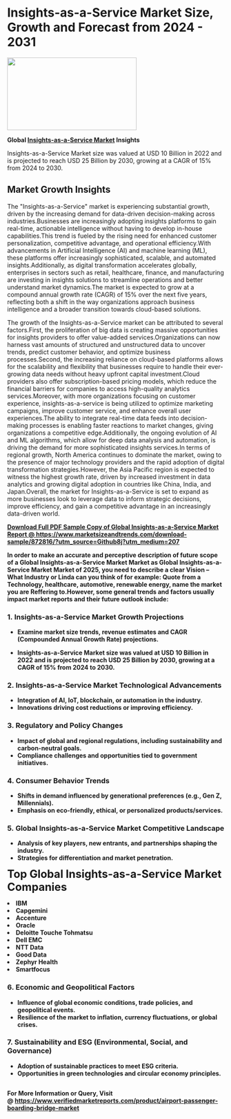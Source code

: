 <H1>Insights-as-a-Service Market Size, Growth and Forecast from 2024 - 2031</H1><img class="aligncenter size-medium wp-image-584254" src="https://thirdeyenews.in/wp-content/uploads/2024/09/Global-Market-Research-300x168.jpeg" alt="" width="300" height="168" /><p><strong>Global&nbsp;<a href="https://www.marketsizeandtrends.com/download-sample/872816/?utm_source=Github8j?utm_medium=207">Insights-as-a-Service Market</a> Insights</strong></p><p>Insights-as-a-Service Market size was valued at USD 10 Billion in 2022 and is projected to reach USD 25 Billion by 2030, growing at a CAGR of 15% from 2024 to 2030.</p><p><h2>Market Growth Insights</h2> <p>The "Insights-as-a-Service" market is experiencing substantial growth, driven by the increasing demand for data-driven decision-making across industries.Businesses are increasingly adopting insights platforms to gain real-time, actionable intelligence without having to develop in-house capabilities.This trend is fueled by the rising need for enhanced customer personalization, competitive advantage, and operational efficiency.With advancements in Artificial Intelligence (AI) and machine learning (ML), these platforms offer increasingly sophisticated, scalable, and automated insights.Additionally, as digital transformation accelerates globally, enterprises in sectors such as retail, healthcare, finance, and manufacturing are investing in insights solutions to streamline operations and better understand market dynamics.The market is expected to grow at a compound annual growth rate (CAGR) of 15% over the next five years, reflecting both a shift in the way organizations approach business intelligence and a broader transition towards cloud-based solutions.</p> <p><strong><a href="#"></a></strong></p> <p>The growth of the Insights-as-a-Service market can be attributed to several factors.First, the proliferation of big data is creating massive opportunities for insights providers to offer value-added services.Organizations can now harness vast amounts of structured and unstructured data to uncover trends, predict customer behavior, and optimize business processes.Second, the increasing reliance on cloud-based platforms allows for the scalability and flexibility that businesses require to handle their ever-growing data needs without heavy upfront capital investment.Cloud providers also offer subscription-based pricing models, which reduce the financial barriers for companies to access high-quality analytics services.Moreover, with more organizations focusing on customer experience, insights-as-a-service is being utilized to optimize marketing campaigns, improve customer service, and enhance overall user experiences.The ability to integrate real-time data feeds into decision-making processes is enabling faster reactions to market changes, giving organizations a competitive edge.Additionally, the ongoing evolution of AI and ML algorithms, which allow for deep data analysis and automation, is driving the demand for more sophisticated insights services.In terms of regional growth, North America continues to dominate the market, owing to the presence of major technology providers and the rapid adoption of digital transformation strategies.However, the Asia Pacific region is expected to witness the highest growth rate, driven by increased investment in data analytics and growing digital adoption in countries like China, India, and Japan.Overall, the market for Insights-as-a-Service is set to expand as more businesses look to leverage data to inform strategic decisions, improve efficiency, and gain a competitive advantage in an increasingly data-driven world.</p> <p><strong><a href="#"></p><p><span class=""><strong>Download Full PDF Sample Copy of Global Insights-as-a-Service Market Report</strong> @ <a href="https://www.marketsizeandtrends.com/download-sample/872816/?utm_source=Github8j?utm_medium=207" target="_blank">https://www.marketsizeandtrends.com/download-sample/872816/?utm_source=Github8j?utm_medium=207</a></span></p><p>In order to make an accurate and perceptive description of future scope of a Global&nbsp;Insights-as-a-Service Market Market as Global&nbsp;Insights-as-a-Service Market Market of 2025, you need to describe a clear Vision &ndash; What Industry or Linda can you think of for example: Quote from a Technology, healthcare, automotive, renewable energy, name the market you are Reffering to.However, some general trends and factors usually impact market reports and their future outlook include:</p><h3>1.&nbsp;<strong>Insights-as-a-Service Market Growth Projections</strong></h3><ul><li>Examine market size trends, revenue estimates and CAGR (Compounded Annual Growth Rate) projections.</li><li><p>Insights-as-a-Service Market size was valued at USD 10 Billion in 2022 and is projected to reach USD 25 Billion by 2030, growing at a CAGR of 15% from 2024 to 2030.</p></li></ul><h3>2.&nbsp;<strong>Insights-as-a-Service Market Technological Advancements</strong></h3><ul><li>Integration of AI, IoT, blockchain, or automation in the industry.</li><li>Innovations driving cost reductions or improving efficiency.</li></ul><h3>3.&nbsp;<strong>Regulatory and Policy Changes</strong></h3><ul><li>Impact of global and regional regulations, including sustainability and carbon-neutral goals.</li><li>Compliance challenges and opportunities tied to government initiatives.</li></ul><h3>4.&nbsp;<strong>Consumer Behavior Trends</strong></h3><ul><li>Shifts in demand influenced by generational preferences (e.g., Gen Z, Millennials).</li><li>Emphasis on eco-friendly, ethical, or personalized products/services.</li></ul><h3>5.&nbsp;<strong>Global Insights-as-a-Service Market Competitive Landscape</strong></h3><ul><li>Analysis of key players, new entrants, and partnerships shaping the industry.</li><li>Strategies for differentiation and market penetration.</li></ul><p data-pm-slice="1 1 []"><span style="color: inherit; font-family: inherit; font-size: 25px;">Top Global Insights-as-a-Service Market Companies</span></p><div class="" data-test-id=""><p><li>IBM</li><li> Capgemini</li><li> Accenture</li><li> Oracle</li><li> Deloitte Touche Tohmatsu</li><li> Dell EMC</li><li> NTT Data</li><li> Good Data</li><li> Zephyr Health</li><li> Smartfocus</li></p></div><h3>6.&nbsp;<strong>Economic and Geopolitical Factors</strong></h3><ul><li>Influence of global economic conditions, trade policies, and geopolitical events.</li><li>Resilience of the market to inflation, currency fluctuations, or global crises.</li></ul><h3>7.&nbsp;<strong>Sustainability and ESG (Environmental, Social, and Governance)</strong></h3><ul><li>Adoption of sustainable practices to meet ESG criteria.</li><li>Opportunities in green technologies and circular economy principles.</li></ul><h2><strong style="font-size: 14px;">For More Information or Query, Visit @&nbsp;</strong><a style="background-color: #ffffff; font-size: 14px;" href="https://www.marketsizeandtrends.com/report/insights-as-a-service-market/" target="_blank">https://www.verifiedmarketreports.com/product/airport-passenger-boarding-bridge-market</a></h2>